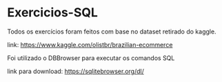 # Exercicios-SQL

Todos os exercícios foram feitos com base no dataset retirado do kaggle.

link: https://www.kaggle.com/olistbr/brazilian-ecommerce

Foi utilizado o DBBrowser para executar os comandos SQL

link para download: https://sqlitebrowser.org/dl/
